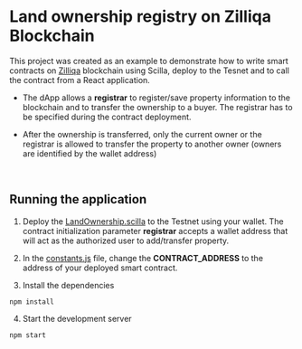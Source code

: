 # Land ownership registry on Zilliqa Blockchain

This project was created as an example to demonstrate how to write smart contracts on [Zilliqa](https://www.zilliqa.com/) blockchain using Scilla, deploy to the Tesnet and to call the contract from a React application.


* The dApp allows a **registrar** to register/save property information to the blockchain and to transfer the ownership to a buyer. The registrar has to be specified during the contract deployment.  

* After the ownership is transferred, only the current owner or the registrar is allowed to transfer the property to another owner (owners are identified by the wallet address)

<br>


## Running the application

1. Deploy the [LandOwnership.scilla](/LandOwnership.scilla) to the Testnet using your wallet. The contract initialization parameter **registrar** accepts a wallet address that will act as the authorized user to add/transfer property.


2. In the [constants.js](/src/constants.js) file, change the **CONTRACT_ADDRESS** to the address of your deployed smart contract.

3. Install the dependencies

```
npm install
```

4. Start the development server

```
npm start
```


